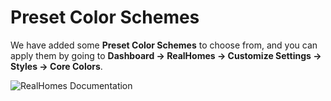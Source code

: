 # Preset Color Schemes

We have added some **Preset Color Schemes** to choose from, and you can apply them by going to **Dashboard → RealHomes → Customize Settings → Styles → Core Colors**.

![RealHomes Documentation](images/customize-theme/preset-color-schemes.gif)